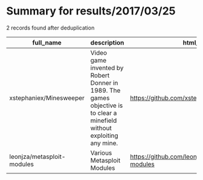 
# Summary for results/2017/03/25
    
2 records found after deduplication

| full_name | description | html_url | matched_list | matched_count | pushed_at | size | stargazers_count | language | forks_count | vul_ids |
|----------------------------|------------------------------------------------------------------------------------------------------------------------|-----------------------------------------------|----------------------------------|-----------------|---------------------------|--------|--------------------|------------|---------------|-----------|
| xstephaniex/Minesweeper | Video game invented by Robert Donner in 1989. The games objective is to clear a minefield without exploiting any mine. | https://github.com/xstephaniex/Minesweeper | ['exploit'] | 1 | 2017-03-25 22:09:49+00:00 | 29 | 0 | Java | 0 | [] |
| leonjza/metasploit-modules | Various Metasploit Modules | https://github.com/leonjza/metasploit-modules | ['metasploit module OR payload'] | 1 | 2017-03-25 13:25:04+00:00 | 5 | 12 | Ruby | 2 | [] |
